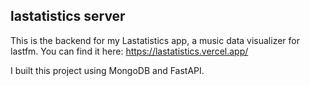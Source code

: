## lastatistics server
This is the backend for my Lastatistics app, a music data visualizer for lastfm. You can find it here: https://lastatistics.vercel.app/

I built this project using MongoDB and FastAPI.
